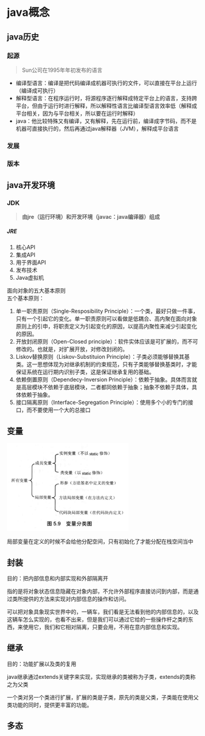 # java概念

## java历史

### 起源

> Sun公司在1995年年初发布的语言

* 编译型语言：编译是把代码编译成机器可执行的文件，可以直接在平台上运行（编译成可执行）
* 解释型语言：在程序运行时，将源程序逐行解释成特定平台上的语言，支持跨平台，但由于运行时进行解释，所以解释性语言比编译型语言效率低（解释成平台相关，因为与平台相关，所以要在运行时解释）
* java：他比较特殊又有编译，又有解释，先在运行前，编译成字节码，而不是机器可直接执行的，然后再通过java解释器（JVM），解释成平台语言

### 发展

### 版本

## java开发环境

### JDK

> **由jre（运行环境）和开发环境（javac：java编译器）组成**

##### JRE

1. 核心API
2. 集成API
3. 用于界面API
4. 发布技术
5. Java虚拟机

面向对象的五大基本原则  
五个基本原则：  
1. 单一职责原则（Single-Resposibility Principle）：一个类，最好只做一件事，只有一个引起它的变化。单一职责原则可以看做是低耦合、高内聚在面向对象原则上的引申，将职责定义为引起变化的原因，以提高内聚性来减少引起变化的原因。  
2. 开放封闭原则（Open-Closed principle）：软件实体应该是可扩展的，而不可修改的。也就是，对扩展开放，对修改封闭的。  
3. Liskov替换原则（Liskov-Substituion Principle）：子类必须能够替换其基类。这一思想体现为对继承机制的约束规范，只有子类能够替换基类时，才能保证系统在运行期内识别子类，这是保证继承复用的基础。  
4. 依赖倒置原则（Dependecy-Inversion Principle）：依赖于抽象。具体而言就是高层模块不依赖于底层模块，二者都同依赖于抽象；抽象不依赖于具体，具体依赖于抽象。  
5. 接口隔离原则（Interface-Segregation Principle）：使用多个小的专门的接口，而不要使用一个大的总接口

## 变量

![](/java/images/concept-1.png)

局部变量在定义的时候不会给他分配空间，只有初始化了才能分配在栈空间当中

## 封装

目的：把内部信息和内部实现和外部隔离开

指的是将对象状态信息隐藏在对象内部，不允许外部程序直接访问到内部，而是通过类所提供的方法来实现对内部信息的操作和访问。

可以把对象具象现实世界中的，一辆车，我们看是无法看到他的内部信息的，以及这辆车怎么实现的，也看不出来，但是我们可以通过它给的一些操作杆之类的东西，来使用它，我们和它相对隔离，只要会用，不用在意内部信息和实现。

## 继承

目的：功能扩展以及类的复用

java继承通过extends关键字来实现，实现继承的类被称为子类，extends的类称之为父类

一个类对另一个类进行扩展，扩展的类是子类，原先的类是父类，子类能在使用父类功能的同时，提供更丰富的功能。

## 多态



